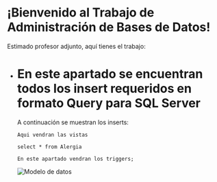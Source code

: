 
 </head>
<body>
  <div class="container">
    <h1>¡Bienvenido al Trabajo de Administración de Bases de Datos!</h1>
    <p>Estimado profesor adjunto, aquí tienes el trabajo:</p>
    <ul>
      <li>
        <h1>En este apartado se encuentran todos los insert requeridos en formato Query para SQL Server</h1>
        <p>A continuación se muestran los inserts:</p>
        <!-- Aquí puedes agregar tus inserts en formato Query -->
        <pre><code>Aqui vendran las vistas </code></pre>
        <pre><code>select * from Alergia</code></pre>
        <pre><code>En este apartado vendran los triggers;</code></pre>
        <img src="C:\Users\Lizandro\OneDrive - Aiep\Documents\Toad Data Modeler\Standard Installation\Exported Files" alt="Modelo de datos ">
      </li>
    </ul>
  </div>
</body>

